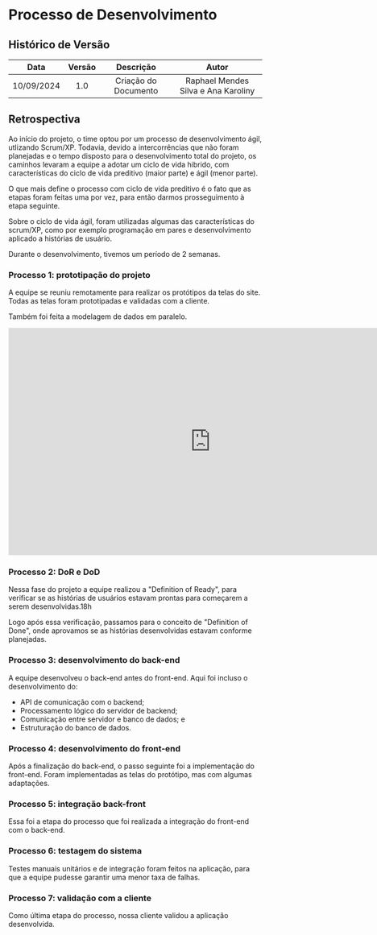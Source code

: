 # Processo de Desenvolvimento

##  Histórico de Versão

|  **Data**  | **Versão** |    **Descrição**     |                   **Autor**                    |
| :--------: | :--------: | :------------------: | :--------------------------------------------: |
| 10/09/2024 |    1.0     | Criação do Documento | Raphael Mendes Silva e Ana Karoliny |

## Retrospectiva

Ao início do projeto, o time optou por um processo de desenvolvimento ágil, utlizando Scrum/XP.
Todavia, devido a intercorrências que não foram planejadas e o tempo disposto para o desenvolvimento total do projeto, os caminhos levaram a equipe a adotar um ciclo de vida hibrido, com características do ciclo de vida preditivo (maior parte) e ágil (menor parte).

O que mais define o processo com ciclo de vida preditivo é o fato que as etapas foram feitas uma por vez, para então darmos prosseguimento à etapa seguinte.

Sobre o ciclo de vida ágil, foram utilizadas algumas das características do scrum/XP, como por exemplo programação em pares e desenvolvimento aplicado a histórias de usuário.

Durante o desenvolvimento, tivemos um período de 2 semanas. 

### Processo 1: prototipação do projeto

A equipe se reuniu remotamente para realizar os protótipos da telas do site. Todas as telas foram prototipadas e validadas com a cliente.

Também foi feita a modelagem de dados em paralelo.

<iframe style="border: 1px solid rgba(0, 0, 0, 0.1);" width="800" height="450" src="https://www.figma.com/embed?embed_host=share&url=https%3A%2F%2Fwww.figma.com%2Fdesign%2Fxuq0hNSCVm6TntVplFH8Fm%2FBrowStyle%3Fnode-id%3D0-1%26t%3DKs3zk3lfBXiXvOz0-1" allowfullscreen></iframe>

### Processo 2: DoR e DoD

Nessa fase do projeto a equipe realizou a "Definition of Ready", para verificar se as histórias de usuários estavam prontas para começarem a serem desenvolvidas.18h

Logo após essa verificação, passamos para o conceito de "Definition of Done", onde aprovamos se as histórias desenvolvidas estavam conforme planejadas. 

### Processo 3: desenvolvimento do back-end

A equipe desenvolveu o back-end antes do front-end. Aqui foi incluso o desenvolvimento do:
* API de comunicação com o backend;
* Processamento lógico do servidor de backend;
* Comunicação entre servidor e banco de dados; e
* Estruturação do banco de dados.

### Processo 4: desenvolvimento do front-end

Após a finalização do back-end, o passo seguinte foi a implementação do front-end. Foram implementadas as telas do protótipo, mas com algumas adaptações.

### Processo 5: integração back-front

Essa foi a etapa do processo que foi realizada a integração do front-end com o back-end.

### Processo 6: testagem do sistema

Testes manuais unitários e de integração foram feitos na aplicação, para que a equipe pudesse garantir uma menor taxa de falhas. 

### Processo 7: validação com a cliente

Como última etapa do processo, nossa cliente validou a aplicação desenvolvida.